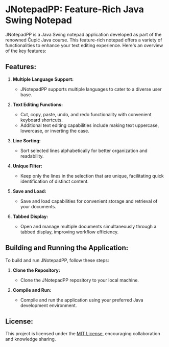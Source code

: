# JNotepadPP: Feature-Rich Java Swing Notepad

JNotepadPP is a Java Swing notepad application developed as part of the renowned Čupić Java course. This feature-rich notepad offers a variety of functionalities to enhance your text editing experience. Here's an overview of the key features:

## Features:

1. **Multiple Language Support:**
   - JNotepadPP supports multiple languages to cater to a diverse user base.

2. **Text Editing Functions:**
   - Cut, copy, paste, undo, and redo functionality with convenient keyboard shortcuts.
   - Additional text editing capabilities include making text uppercase, lowercase, or inverting the case.

3. **Line Sorting:**
   - Sort selected lines alphabetically for better organization and readability.

4. **Unique Filter:**
   - Keep only the lines in the selection that are unique, facilitating quick identification of distinct content.

5. **Save and Load:**
   - Save and load capabilities for convenient storage and retrieval of your documents.

6. **Tabbed Display:**
   - Open and manage multiple documents simultaneously through a tabbed display, improving workflow efficiency.

## Building and Running the Application:

To build and run JNotepadPP, follow these steps:

1. **Clone the Repository:**
   - Clone the JNotepadPP repository to your local machine.

2. **Compile and Run:**
   - Compile and run the application using your preferred Java development environment.

## License:

This project is licensed under the [MIT License](LICENSE), encouraging collaboration and knowledge sharing.
